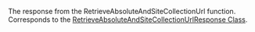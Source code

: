 The response from the RetrieveAbsoluteAndSiteCollectionUrl function. 
Corresponds to the [RetrieveAbsoluteAndSiteCollectionUrlResponse Class](https://msdn.microsoft.com/library/microsoft.crm.sdk.messages.retrieveabsoluteandsitecollectionurlresponse.aspx).
